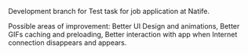 Development branch for Test task for job application at Natife.

Possible areas of improvement: Better UI Design and animations, Better GIFs caching and preloading, Better interaction with app when Internet connection disappears and appears.
